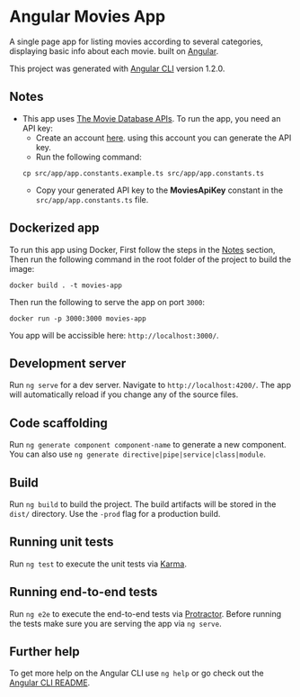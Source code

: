 # Angular Movies App
A single page app for listing movies according to several categories, displaying basic info about each movie. built on [Angular](https://angular.io/).

This project was generated with [Angular CLI](https://github.com/angular/angular-cli) version 1.2.0.

## Notes
- This app uses [The Movie Database APIs](https://www.themoviedb.org/). To run the app, you need an API key:
  - Create an account [here](https://www.themoviedb.org/account/signup). using this account you can generate the API key.
  - Run the following command:
  ```Shell
  cp src/app/app.constants.example.ts src/app/app.constants.ts
  ```
  - Copy your generated API key to the **MoviesApiKey** constant in the `src/app/app.constants.ts` file.

## Dockerized app
To run this app using Docker, First follow the steps in the [Notes](#Notes) section, Then run the following command in the root folder of the project to build the image:
```Shell
docker build . -t movies-app
```
Then run the following to serve the app on port `3000`:
```Shell
docker run -p 3000:3000 movies-app
```
You app will be accissible here: `http://localhost:3000/`.

## Development server

Run `ng serve` for a dev server. Navigate to `http://localhost:4200/`. The app will automatically reload if you change any of the source files.

## Code scaffolding

Run `ng generate component component-name` to generate a new component. You can also use `ng generate directive|pipe|service|class|module`.

## Build

Run `ng build` to build the project. The build artifacts will be stored in the `dist/` directory. Use the `-prod` flag for a production build.

## Running unit tests

Run `ng test` to execute the unit tests via [Karma](https://karma-runner.github.io).

## Running end-to-end tests

Run `ng e2e` to execute the end-to-end tests via [Protractor](http://www.protractortest.org/).
Before running the tests make sure you are serving the app via `ng serve`.

## Further help

To get more help on the Angular CLI use `ng help` or go check out the [Angular CLI README](https://github.com/angular/angular-cli/blob/master/README.md).
